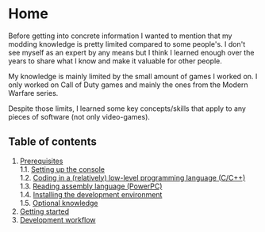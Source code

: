 # Home
Before getting into concrete information I wanted to mention that my modding knowledge is pretty limited compared to some people's. I don't see myself as an expert by any means but I think I learned enough over the years to share what I know and make it valuable for other people.

My knowledge is mainly limited by the small amount of games I worked on. I only worked on Call of Duty games and mainly the ones from the Modern Warfare series.

Despite those limits, I learned some key concepts/skills that apply to any pieces of software (not only video-games).

## Table of contents
1. [Prerequisites](Prerequisites/prerequisites.md)  
  1.1. [Setting up the console](Prerequisites/console-setup.md)  
  1.2. [Coding in a (relatively) low-level programming language (C/C++)](Prerequisites/coding.md)  
  1.3. [Reading assembly language (PowerPC)](Prerequisites/assembly.md)  
  1.4. [Installing the development environment](Prerequisites/install-env.md)  
  1.5. [Optional knowledge](Prerequisites/optional.md)  
2. [Getting started](GettingStarted/getting-started.md)
3. [Development workflow](DevelopmentWorkflow/development-workflow.md)
